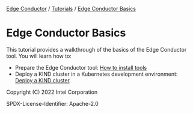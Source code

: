 [Edge Conductor]: https://github.com/intel/edge-conductor
[Tutorials]: ../index.md
[Edge Conductor Basics]: ./index.md

[Edge Conductor] / [Tutorials] / [Edge Conductor Basics]

# Edge Conductor Basics

This tutorial provides a walkthrough of the basics of the Edge Conductor tool. You will learn how to:

* Prepare the Edge Conductor tool: [How to install tools](how_to_install_tools.md)
* Deploy a KIND cluster in a Kubernetes development environment: [Deploy a KIND cluster](deploy_a_kind_cluster.md)


Copyright (C) 2022 Intel Corporation

SPDX-License-Identifier: Apache-2.0
